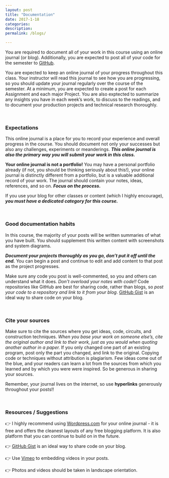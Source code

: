 ```yaml
---
layout: post
title: "Documentation"
date: 2017-1-18
categories:
description: 
permalink: /blogs/

---
```


You are required to document all of your work in this course using an online journal (or blog). Additionally, you are expected to post all of your code for the semester to [GitHub](https://github.com/).

You are expected to keep an online journal of your progress throughout this class.  Your instructor will read this journal to see how you are progressing, so you should update your journal regularly over the course of the semester. At a minimum, you are expected to create a post for each Assignment and each major Project. You are also exptected to summarize any insights you have in each week’s work, to discuss to the readings, and to document your production projects and technical research thoroughly.  

<br>

### <span class="underlined">Expectations</span>

This online journal is a place for you to record your experience and overall progress in the course. You should document not only your successes but also any challenges, experiments or meanderings. ***This online journal is also the primary way you will submit your work in this class.***

**Your online journal is not a portfolio!** You may have a personal portfolio already (if not, you should be thinking seriously about this!), your online journal is distinctly different from a portfolio, but is a valuable additional record of your work. The journal should contain your notes, ideas, references, and so on. ***Focus on the process.***

If you use your blog for other classes or content (which I highly encourage), ***you must have a dedicated category for this course.***

<br>

### <span class="underlined">Good documentation habits</span>

In this course, the majority of your posts will be written summaries of what you have built. You should supplement this written content with screenshots and system diagrams. 

***Document your projects thoroughly as you go, don’t put it off until the end.*** You can begin a post and continue to edit and add content to that post as the project progresses.

Make sure any code you post is well-commented, so you and others can understand what it does. *Don’t overload your notes with code!!* Code repositories like GitHub are best for sharing code, rather than blogs, so *post your code to a repository and link to it from your blog*. [GitHub Gist](https://gist.github.com/) is an ideal way to share code on your blog.  


<br>

### <span class="underlined">Cite your sources</span>

Make sure to cite the sources where you get ideas, code, circuits, and construction techniques. *When you base your work on someone else’s, cite the original author and link to their work, just as you would when quoting another author in a paper.* If you only changed one part of an existing program, post only the part you changed, and link to the original. Copying code or techniques without attribution is plagiarism.  Few ideas come out of the blue, and your readers can learn a lot from the sources from which you learned and by which you were were inspired. So be generous in sharing your sources. 

Remember, your journal lives on the internet, so use **hyperlinks** generously throughout your posts!!

<br>

### <span class="underlined">Resources / Suggestions</span>

👉 I highly recommend using [Wordpress.com](https://wordpress.com/) for your online journal - it is free and offers the cleanest layouts of any free blogging platform. It is also platform that you can continue to build on in the future.

👉 [GitHub Gist](https://gist.github.com/) is an ideal way to share code on your blog. 

👉 Use [Vimeo](https://vimeo.com/) to embedding videos in your posts.

👉 Photos and videos should be taken in landscape orientation. 


